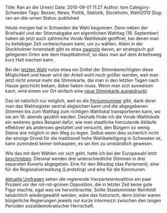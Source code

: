 Title: Ran an die Urnen!
Date: 2010-09-01 11:27
Author: tom
Category: Schweden
Tags: Besser, News, Politik, Statistik, Stockholm, Wahl2010
Slug: ran-an-die-urnen
Status: published

Heute morgen hat in Schweden die Wahl begonnen. Denn neben der Briefwahl
und der Stimmabgabe am eigentlichen Wahltag (19. September) haben ab
jetzt auch zahlreiche Vorab-Wahllokale geöffnet, bei denen man zu
beliebiger Zeit vorbeischauen kann, um zu wählen. Allein in der
Stockholmer Innenstadt gibt es etwa
[zwanzig](http://www.val.se/val/val2010/rostmottagning/fortidsrostning/kommun/01/80/index.html)
davon, an strategisch gut gelegenen Orten wie dem Hauptbahnhof, so dass
man auf dem Arbeitsweg kurz Halt machen kann.

Bei der [letzten Wahl](http://www.fiket.de/tag/wahl2006/) nutze etwa ein
Drittel der Stimmberechtigten diese Möglichkeit und heuer wird der
Anteil wohl noch größer werden, weil man jetzt nicht einmal mehr die
Stimmkarte, die man in den letzten Tagen nach Hause geschickt bekam,
dabei haben muss. Wenn man sich ausweisen kann, wird einem vor Ort
einfach eine [neue Stimmkarte
ausgedruckt](http://www.dn.se/nyheter/valet2010/nya-regler-gor-att-fler-rostar-i-fortid-1.1162814).

Das ist natürlich nur möglich, weil es die
[Personnummer](http://www.fiket.de/2006/07/09/wort-der-woche-personnummer/)
gibt, dank derer man das Wahlregister zentral abgleichen kann und die
abgegebenen Stimmen bis zum Wahltag zum richtigen Wahllokal
transportieren kann, wo sie am 19. abends gezählt werden. Deshalb finde
ich die Vorab-Wahllokale ein weiteres gutes Beispiel dafür, wie man
staatliche hierzulande Abläufe effektiver als anderswo gestaltet und
versucht, den Bürgern so wenig Steine wie möglich in den Weg zu legen.
Selbst wenn dies sicherlich nicht der einzige Grund für die traditionell
hohe Wahlbeteiligung in Schweden ist, kann zumindest keiner behaupten,
es sei ihm zu umständlich gewesen.

Wie das mit dem Wählen vor sich geht, hatte ich bei der Europawahl letzt
[beschrieben](http://www.fiket.de/2009/06/07/waehlen-gehen/). Diesmal
werden drei unterschiedliche Stimmen in drei separaten Kuverts
abgegeben. Eine für den *Riksdag* (das Parlament), eine für die
Regionalverwaltung (*Landsting*) und eine für die Kommunen.

[Aktuelle
Umfragen](http://www.dn.se/nyheter/valet2010/kd-backar-men-alliansen-i-ledning-1.1162745)
sehen die regierende Vierparteienkoalition ein paar Prozent vor der
rot-rot-grünen Opposition, die in letzter Zeit keine gute Figur machte,
egal was sie hervorbrachte. Sollte Staatsminister Reinfeldt tatsächlich
wiedergewählt werden, wäre das historisch, denn bisher waren bürgerliche
Regierungen jeweils nur kurze Intermezzi zwischen den langen Perioden
sozialdemokratischer Herrschaft.

